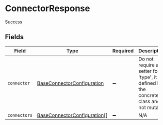# ConnectorResponse

Success


## Fields

| Field                                                                                      | Type                                                                                       | Required                                                                                   | Description                                                                                |
| ------------------------------------------------------------------------------------------ | ------------------------------------------------------------------------------------------ | ------------------------------------------------------------------------------------------ | ------------------------------------------------------------------------------------------ |
| `connector`                                                                                | [BaseConnectorConfiguration](../../models/shared/baseconnectorconfiguration.md)            | :heavy_minus_sign:                                                                         | Do not require a setter for 'type', it is defined by the concrete class and is not mutable |
| `connectors`                                                                               | [BaseConnectorConfiguration](../../models/shared/baseconnectorconfiguration.md)[]          | :heavy_minus_sign:                                                                         | N/A                                                                                        |